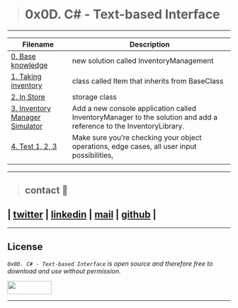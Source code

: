 > # 0x0D. C# - Text-based Interface
---
| **Filename** | **Description** |
|---|---|
| [0. Base knowledge](./InventoryLibrary/) | new solution called InventoryManagement  |
| [1. Taking inventory](./InventoryLibrary/) | class called Item that inherits from BaseClass  |
| [2. In Store](./storage/) | storage class  |
| [3. Inventory Manager Simulator](./InventoryManager.cs) | Add a new console application called InventoryManager to the solution and add a reference to the InventoryLibrary.  |
| [4. Test 1, 2, 3](./InventoryManagement.Tests/) | Make sure you’re checking your object operations, edge cases, all user input possibilities,  |
|  |  |
---
> ## contact 💬
## | [twitter](https://twitter.com/FerchichiXIII) | [linkedin](https://www.linkedin.com/in/anas-ferchichi-7b9aa8230/) | [mail](anasferchichi22@gmail.com) | [github](https://github.com/FerchichiXIII) |

---

## License
*`0x0D. C# - Text-based Interface` is open source and therefore free to download and use without permission.*

<a href="url"><img src="https://www.holbertonschool.com/holberton-logo.png" align="middle" width="100" height="30"></a>

---